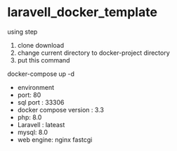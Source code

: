 # laravell_docker_template

using step

1. clone download
2. change current directory to docker-project directory
3. put this command

docker-compose up -d

- environment
- port: 80
- sql port : 33306
- docker compose version : 3.3
- php: 8.0
- Laravell : lateast
- mysql: 8.0
- web engine: nginx fastcgi
